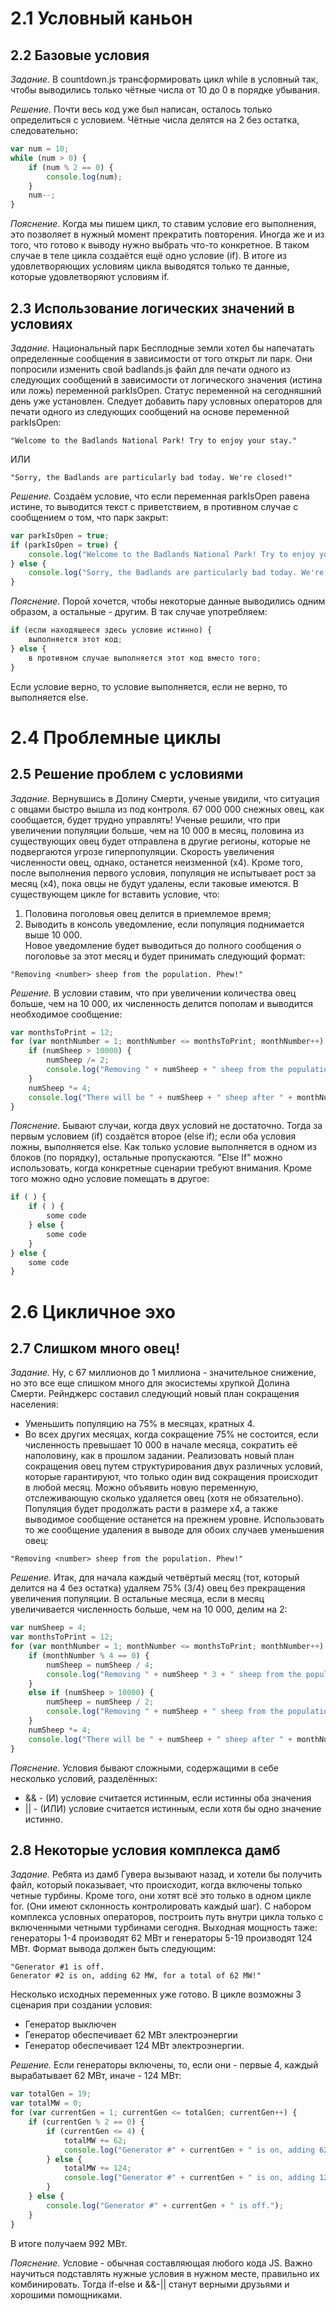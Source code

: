 # 2.1 Условный каньон

## 2.2 Базовые условия

_Задание._
В countdown.js трансформировать цикл while в условный так, чтобы выводились только чётные числа от 10 до 0 в порядке убывания. 

_Решение._
Почти весь код уже был написан, осталось только определиться с условием. Чётные числа делятся на 2 без остатка, следовательно:
```javascript
var num = 10;
while (num > 0) {
    if (num % 2 == 0) {
        console.log(num);
    }
    num--;
}
```

_Пояснение._
Когда мы пишем цикл, то ставим условие его выполнения, это позволяет в нужный момент прекратить повторения. Иногда же и из того, что готово к выводу нужно выбрать что-то конкретное. В таком случае в теле цикла создаётся ещё одно условие (if). В итоге из удовлетворяющих условиям цикла выводятся только те данные, которые удовлетворяют условиям if.

## 2.3 Использование логических значений в условиях

_Задание._
Национальный парк Бесплодные земли хотел бы напечатать определенные сообщения в зависимости от того открыт ли парк. Они попросили изменить свой badlands.js файл для печати одного из следующих сообщений в зависимости от логического значения (истина или ложь) переменной parkIsOpen. Статус переменной на сегодняшний день уже установлен. Следует добавить пару условных операторов для печати одного из следующих сообщений на основе переменной parkIsOpen:
```
"Welcome to the Badlands National Park! Try to enjoy your stay."
```
ИЛИ
```
"Sorry, the Badlands are particularly bad today. We're closed!"
```

_Решение._
Создаём условие, что если переменная parkIsOpen равена истине, то выводится текст с приветствием, в противном случае с сообщением о том, что парк закрыт:
```javascript
var parkIsOpen = true;
if (parkIsOpen = true) {
    console.log("Welcome to the Badlands National Park! Try to enjoy your stay.");
} else {
    console.log("Sorry, the Badlands are particularly bad today. We're closed!");
}
```

_Пояснение._
Порой хочется, чтобы некоторые данные выводились одним образом, а остальные - другим. В так случае употребляем:
```javascript
if (если находящееся здесь условие истинно) {	
 	выполняется этот код;
} else {
	в противном случае выполняется этот код вместо того;
}
```
Если условие верно, то условие выполняется, если не верно, то выполняется else.

# 2.4 Проблемные циклы

## 2.5 Решение проблем с условиями

_Задание._
Вернувшись в Долину Смерти, ученые увидили, что ситуация с овцами быстро вышла из под контроля. 67 000 000 снежных овец, как сообщается, будет трудно управлять! 
Ученые решили, что при увеличении популяции больше, чем на 10 000 в месяц, половина из существующих овец будет отправлена в другие регионы, которые не подвергаются угрозе гиперпопуляции. Скорость увеличения численности овец, однако, останется неизменной (x4). Кроме того, после выполнения первого условия, популяция не испытывает рост за месяц (x4), пока овцы не будут удалены, если таковые имеются. 
В существующем цикле for вставить условие, что:  
1. Половина поголовья овец делится в приемлемое время;   
2. Выводить в консоль уведомление, если популяция поднимается выше 10 000.   
Новое уведомление будет выводиться до полного сообщения о поголовье за этот месяц и будет принимать следующий формат:
```
"Removing <number> sheep from the population. Phew!"
```

_Решение._
В условии ставим, что при увеличении количества овец больше, чем на 10 000, их численность делится пополам и выводится необходимое сообщение:
```javascript
var monthsToPrint = 12;
for (var monthNumber = 1; monthNumber <= monthsToPrint; monthNumber++) {
    if (numSheep > 10000) {
        numSheep /= 2;
        console.log("Removing " + numSheep + " sheep from the population. Phew!");
    }
    numSheep *= 4;
    console.log("There will be " + numSheep + " sheep after " + monthNumber + " month(s)!");
}
```

_Пояснение._
Бывают случаи, когда двух условий не достаточно. Тогда за первым условием (if) создаётся второе (else if); если оба условия ложны, выполняется else. Как только условие выполняется в одном из блоков (по порядку), остальные пропускаются. "Else If" можно использовать, когда конкретные сценарии требуют внимания. Кроме того можно одно условие помещать в другое:
```javascript
if ( ) {
	if ( ) {
		some code
	} else { 
		some code
	}
} else {
	some code
}
```

# 2.6 Цикличное эхо

## 2.7 Слишком много овец!

_Задание._
Ну, с 67 миллионов до 1 миллиона - значительное снижение, но это все еще слишком много для экосистемы хрупкой Долина Смерти. Рейнджерс составил следующий новый план сокращения населения: 
  * Уменьшить популяцию на 75% в месяцах, кратных 4.
  * Во всех других месяцах, когда сокращение 75% не состоится, если численность превышает 10 000 в начале месяца, сократить её наполовину, как в прошлом задании. 
Реализовать новый план сокращения овец путем структурирования двух различных условий, которые гарантируют, что только один вид сокращения происходит в любой месяц. Можно объявить новую переменную, отслеживающую сколько удаляется овец (хотя не обязательно). 
Популяция будет продолжать расти в размере x4, а также выводимое сообщение останется на прежнем уровне. 
Использовать то же сообщение удаления в выводе для обоих случаев уменьшения овец:
```
"Removing <number> sheep from the population. Phew!"
```

_Решение._
Итак, для начала каждый четвёртый месяц (тот, который делится на 4 без остатка) удаляем 75% (3/4) овец без прекращения увеличения популяции. В остальные месяца, если в месяц увеличивается численность больше, чем на 10 000, делим на 2:
```javascript
var numSheep = 4;
var monthsToPrint = 12;
for (var monthNumber = 1; monthNumber <= monthsToPrint; monthNumber++) {
    if (monthNumber % 4 == 0) {
        numSheep = numSheep / 4;
        console.log("Removing " + numSheep * 3 + " sheep from the population. Phew!");
    }
    else if (numSheep > 10000) {
        numSheep = numSheep / 2;
        console.log("Removing " + numSheep + " sheep from the population. Phew!");
    }
    numSheep *= 4;
    console.log("There will be " + numSheep + " sheep after " + monthNumber + " month(s)!");
}
```

_Пояснение._
Условия бывают сложными, содержащими в себе несколько условий, разделённых: 
  * && - (И) условие считается истинным, если истинны оба значения
  * || - (ИЛИ) условие считается истинным, если хотя бы одно значение истинно.

## 2.8 Некоторые условия комплекса дамб

_Задание._
Ребята из дамб Гувера вызывают назад, и хотели бы получить файл, который показывает, что происходит, когда включены только четные турбины. Кроме того, они хотят всё это только в одном цикле for. (Они имеют склонность контролировать каждый шаг).
С набором комплекса условных операторов, построить путь внутри цикла только с включенными четными турбинами сегодня. Выходная мощность таже: генераторы 1-4 производят 62 МВт и генераторы 5-19 производят 124 МВт. Формат вывода должен быть следующим:
```
"Generator #1 is off.
Generator #2 is on, adding 62 MW, for a total of 62 MW!"
```
Несколько исходных переменных уже готово. В цикле возможны 3  сценария при создании условия: 
  * Генератор выключен 
  * Генератор обеспечивает 62 МВт электроэнергии 
  * Генератор обеспечивает 124 МВт электроэнергии.

_Решение._
Если генераторы включены, то, если они - первые 4, каждый вырабатывает 62 МВт, иначе - 124 МВт: 
```javascript
var totalGen = 19;
var totalMW = 0;
for (var currentGen = 1; currentGen <= totalGen; currentGen++) {
    if (currentGen % 2 == 0) {
        if (currentGen <= 4) {
            totalMW += 62;
            console.log("Generator #" + currentGen + " is on, adding 62 MW, for a total of " + totalMW + " MW!");
        } else {
            totalMW += 124;
            console.log("Generator #" + currentGen + " is on, adding 124 MW, for a total of " + totalMW + " MW!");
        }
    } else {
        console.log("Generator #" + currentGen + " is off.");
    }
}
```
В итоге получаем 992 МВт.

_Пояснение._
Условие - обычная составляющая любого кода JS. Важно научиться подставлять нужные условия в нужном месте, правильно их комбинировать. Тогда if-else и &&-|| станут верными друзьями и хорошими помощниками.

